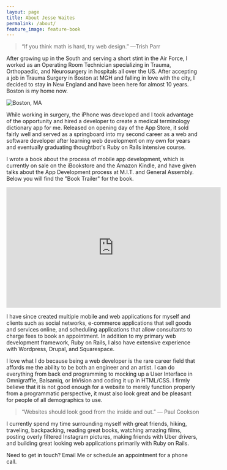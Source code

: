 ```yaml
---
layout: page
title: About Jesse Waites
permalink: /about/
feature_image: feature-book
---
```

> “If you think math is hard, try web design.” ―Trish Parr

After growing up in the South and serving a short stint in the Air Force, I worked as an Operating Room Technician specializing in Trauma, Orthopaedic, and Neurosurgery in hospitals all over the US. After accepting a job in Trauma Surgery in Boston at MGH and falling in love with the city, I decided to stay in New England and have been here for almost 10 years. Boston is my home now.

![Boston, MA](http://i.imgur.com/ItNzFMY.png)

While working in surgery, the iPhone was developed and I took advantage of the opportunity and hired a developer to create a medical terminology dictionary app for me. Released on opening day of the App Store, it sold fairly well and served as a springboard into my second career as a web and software developer after learning web development on my own for years and eventually graduating thoughtbot's Ruby on Rails intensive course.

I wrote a book about the process of mobile app development, which is currently on sale on the iBookstore and the Amazon Kindle, and have given talks about the App Development process at M.I.T. and General Assembly. Below you will find the "Book Trailer" for the book.

<iframe width="560" height="315" src="https://www.youtube.com/embed/81Y5hSkbRiQ" frameborder="0" allowfullscreen></iframe>

I have since created multiple mobile and web applications for myself and clients such as social networks, e-commerce applications that sell goods and services online, and scheduling applications that allow consultants to charge fees to book an appointment. In addition to my primary web development framework, Ruby on Rails, I also have extensive experience with Wordpress, Drupal, and Squarespace.

I love what I do because being a web developer is the rare career field that affords me the ability to be both an engineer and an artist. I can do everything from back end programming to mocking up a User Interface in Omnigraffle, Balsamiq, or InVision and coding it up in HTML/CSS. I firmly believe that it is not good enough for a website to merely function properly from a programmatic perspective, it must also look great and be pleasant for people of all demographics to use.

> “Websites should look good from the inside and out.” ― Paul Cookson

I currently spend my time surrounding myself with great friends, hiking, traveling, backpacking, reading great books, watching amazing films, posting overly filtered Instagram pictures, making friends with Uber drivers, and building great looking web applications primarily with Ruby on Rails.

Need to get in touch? Email Me or schedule an appointment for a phone call.
